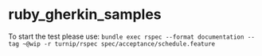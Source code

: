 # ruby_gherkin_samples
To start the test please use: 
```bundle exec rspec --format documentation --tag ~@wip -r turnip/rspec spec/acceptance/schedule.feature```
